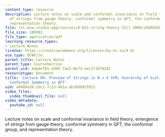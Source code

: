 ```yaml
---
content_type: resource
description: Lecture notes on scale and conformal invariance in field theory, emergence
  of strings from gauge theory, conformal symmetry in QFT, the conformal group, and
  representation theory.
file: /ol-ocw-studio-app/courses/8-821-string-theory-fall-2008/a9489a562dc17c13491aab189b92f012_lecture09.pdf
file_size: 186981
file_type: application/pdf
learning_resource_types:
- Lecture Notes
license: https://creativecommons.org/licenses/by-nc-sa/4.0/
ocw_type: OCWFile
parent_title: Lecture Notes
parent_type: CourseSection
parent_uid: 4ab4ef81-e995-7ae2-8e73-eec271679242
resourcetype: Document
title: 'Lecture 09: Preview of Strings in N = 4 SYM; Hierarchy of Scaling dimensions;
  Conformal Symmetry in QFT'
uid: a9489a56-2dc1-7c13-491a-ab189b92f012
video_files:
  video_thumbnail_file: null
video_metadata:
  youtube_id: null
---
```

Lecture notes on scale and conformal invariance in field theory, emergence of strings from gauge theory, conformal symmetry in QFT, the conformal group, and representation theory.